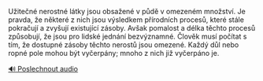 
Užitečné nerostné látky jsou obsažené v půdě v omezeném množství. Je pravda, že některé z nich jsou výsledkem přírodních procesů, které stále pokračují a zvyšují existující zásoby. Avšak pomalost a délka těchto procesů způsobují, že jsou pro lidské jednání bezvýznamné. Člověk musí počítat s tím, že dostupné zásoby těchto nerostů jsou omezené. Každý důl nebo ropné pole mohou být vyčerpány; mnoho z nich již vyčerpáno je.

[🔊 Poslechnout audio](/data/7-paragraphs/audio/chapter_121/para_001-Uiten-nerostn-ltky-jsou-obsaen-v-pd-v-ome.mp3)
